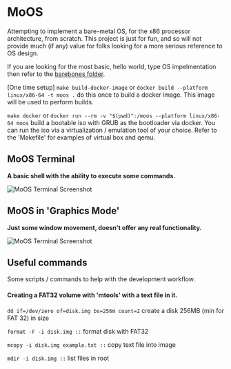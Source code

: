 # MoOS

Attempting to implement a bare-metal OS, for the x86 processor architecture, from scratch. This project is just for fun, and so will not provide much (if any) value for folks looking for a more serious reference to OS design.

If you are looking for the most basic, hello world, type OS impelmentation then refer to the [barebones folder](barebones/).

[One time setup] `make build-docker-image` or `docker build --platform linux/x86-64 -t moos .` do this once to build a docker image. This image will be used to perform builds.

`make docker` or `docker run --rm -v "$(pwd)":/moos --platform linux/x86-64 moos` build a bootable iso with GRUB as the bootloader via docker. You can run the iso via a virtualization / emulation tool of your choice. Refer to the 'Makefile' for examples of virtual box and qemu.

## MoOS Terminal
__A basic shell with the ability to execute some commands.__

![MoOS Terminal Screenshot](https://envy.blob.core.windows.net/moos/moosterminal2.gif)

## MoOS in 'Graphics Mode'
__Just some window movement, doesn't offer any real functionality.__

![MoOS Terminal Screenshot](https://envy.blob.core.windows.net/moos/moosgfx2.gif)

## Useful commands
Some scripts / commands to help with the development workflow.

#### Creating a FAT32 volume with 'mtools' with a text file in it.

`dd if=/dev/zero of=disk.img bs=256m count=2` create a disk 256MB (min for FAT 32) in size

`format -F -i disk.img ::` format disk with FAT32

`mcopy -i disk.img example.txt ::` copy text file into image

`mdir -i disk.img ::` list files in root
